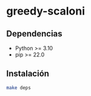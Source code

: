 # greedy-scaloni

## Dependencias
* Python >= 3.10
* pip >= 22.0

## Instalación
```bash
make deps
```
